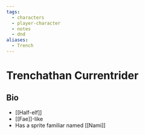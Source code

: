 ```yaml
---
tags:
  - characters
  - player-character
  - notes
  - dnd
aliases:
  - Trench
---
```

# Trenchathan Currentrider
## Bio
- [[Half-elf]]
- [[Fae]]-like
- Has a sprite familiar named [[Nami]]